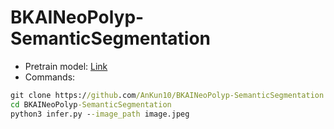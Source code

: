 # BKAINeoPolyp-SemanticSegmentation

- Pretrain model: [Link](https://drive.google.com/file/d/1oD2Q9vQLPVIDQJ_Qr1j_FlklgRMaUCEw/view?usp=sharing)
- Commands:
```cmd
git clone https://github.com/AnKun10/BKAINeoPolyp-SemanticSegmentation.git
cd BKAINeoPolyp-SemanticSegmentation
python3 infer.py --image_path image.jpeg
```
